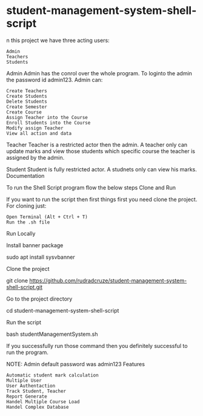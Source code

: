 # student-management-system-shell-script
n this project we have three acting users:

    Admin
    Teachers
    Students

Admin Admin has the conrol over the whole program. To loginto the admin the password id admin123. Admin can:

    Create Teachers
    Create Students
    Delete Students
    Create Semester
    Create Course
    Assign Teacher into the Course
    Enroll Students into the Course
    Modify assign Teacher
    View all action and data

Teacher Teacher is a restricted actor then the admin. A teacher only can update marks and view those students which specific course the teacher is assigned by the admin.

Student Student is fully restricted actor. A studnets only can view his marks.
Documentation

To run the Shell Script program flow the below steps
Clone and Run

If you want to run the script then first things first you need clone the project. For cloning just:

    Open Terminal (Alt + Ctrl + T)
    Run the .sh file

Run Locally

Install banner package

  sudo apt install sysvbanner

Clone the project

  git clone https://github.com/rudradcruze/student-management-system-shell-script.git

Go to the project directory

  cd student-management-system-shell-script

Run the script

  bash studentManagementSystem.sh

If you successfully run those command then you definitely successful to run the program.

NOTE: Admin default password was admin123
Features

    Automatic student mark calculation
    Multiple User
    User Authentaction
    Track Student, Teacher
    Report Generate
    Handel Multiple Course Load
    Handel Complex Database
